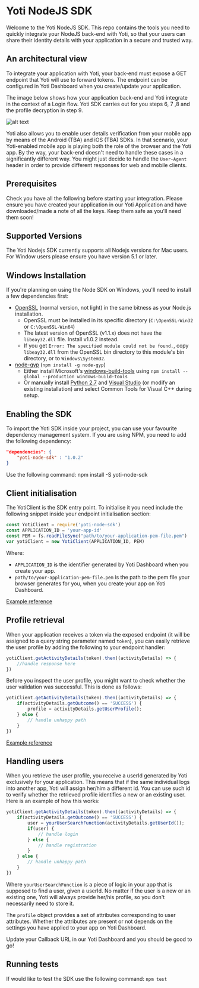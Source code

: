 Yoti NodeJS SDK
=============

Welcome to the Yoti NodeJS SDK. This repo contains the tools you need to quickly integrate your NodeJS back-end with Yoti, so that your users can share their identity details with your application in a secure and trusted way.    

## An architectural view
To integrate your application with Yoti, your back-end must expose a GET endpoint that Yoti will use to forward tokens.
The endpoint can be configured in Yoti Dashboard when you create/update your application.

The image below shows how your application back-end and Yoti integrate in the context of a Login flow.
Yoti SDK carries out for you steps 6, 7 ,8 and the profile decryption in step 9.

![alt text](https://github.com/getyoti/node/raw/master/login_flow.png "Login flow")


Yoti also allows you to enable user details verification from your mobile app by means of the Android (TBA) and iOS (TBA) SDKs. In that scenario, your Yoti-enabled mobile app is playing both the role of the browser and the Yoti app. By the way, your back-end doesn't need to handle these cases in a significantly different way. You might just decide to handle the `User-Agent` header in order to provide different responses for web and mobile clients.

## Prerequisites
Check you have all the following before starting your integration.
Please ensure you have created your application in our Yoti Application and have downloaded/made a note of all the keys. Keep them safe as you'll need them soon!

## Supported Versions
The Yoti Nodejs SDK currently supports all Nodejs versions for Mac users. For Window users please ensure you have version 5.1 or later.

## Windows Installation
If you're planning on using the Node SDK on Windows, you'll need to install a few dependencies first:

* [OpenSSL](http://slproweb.com/products/Win32OpenSSL.html) (normal version, not light)
in the same bitness as your Node.js installation.
    * OpenSSL must be installed in its specific directory (`C:\OpenSSL-Win32` or `C:\OpenSSL-Win64`)
    * The latest version of OpenSSL (v1.1.x) does not have the `libeay32.dll` file. Install v1.0.2 instead.
    * If you get `Error: The specified module could not be found.`, copy `libeay32.dll` from the OpenSSL bin directory to this module's bin directory, or to `Windows\System32`.
* [node-gyp](https://github.com/nodejs/node-gyp) (`npm install -g node-gyp`)
   * Either install Microsoft's [windows-build-tools](https://github.com/felixrieseberg/windows-build-tools) using `npm install --global --production windows-build-tools`
   * Or manually install [Python 2.7](http://www.python.org/download/) and [Visual Studio](https://www.visualstudio.com/downloads/) (or modify an existing installation) and select Common Tools for Visual C++ during setup.

## Enabling the SDK
To import the Yoti SDK inside your project, you can use your favourite dependency management system.
If you are using NPM, you need to add the following dependency:

```json
"dependencies": {
    "yoti-node-sdk" : "1.0.2"
}
```
Use the following command: npm install -S yoti-node-sdk

## Client initialisation
The YotiClient is the SDK entry point. To initialise it you need include the following snippet inside your endpoint initialisation section:
```javascript
const YotiClient = require('yoti-node-sdk')
const APPLICATION_ID = 'your-app-id'
const PEM = fs.readFileSync("path/to/your-application-pem-file.pem")
var yotiClient = new YotiClient(APPLICATION_ID, PEM)
```
Where:
* `APPLICATION_ID` is the identifier generated by Yoti Dashboard when you create your app.
* `path/to/your-application-pem-file.pem` is the path to the pem file your browser generates for you, when you create your app on Yoti Dashboard.

[Example reference](https://github.com/getyoti/node/blob/master/example/simple-login/index.js)

## Profile retrieval
When your application receives a token via the exposed endpoint (it will be assigned to a query string parameter named `token`), you can easily retrieve the user profile by adding the following to your endpoint handler:

```javascript
yotiClient.getActivityDetails(token).then((activityDetails) => {
	//handle response here
})
```
Before you inspect the user profile, you might want to check whether the user validation was successful.
This is done as follows:

```javascript
yotiClient.getActivityDetails(token).then((activityDetails) => {
	if(activityDetails.getOutcome() == 'SUCCESS') {
		profile = activityDetails.getUserProfile();
	} else {
		// handle unhappy path
	}
})
```
[Example reference](https://github.com/getyoti/node/blob/master/example/simple-login/index.js)

## Handling users
When you retrieve the user profile, you receive a userId generated by Yoti exclusively for your application.
This means that if the same individual logs into another app, Yoti will assign her/him a different id.
You can use such id to verify whether the retrieved profile identifies a new or an existing user.
Here is an example of how this works:

```javascript
yotiClient.getActivityDetails(token).then((activityDetails) => {
	if(activityDetails.getOutcome() == 'SUCCESS') {
		user = yourUserSearchFunction(activityDetails.getUserId());
		if(user) {
			// handle login
		} else {
			// handle registration
		}
	} else {
		// handle unhappy path
	}
})
```
Where `yourUserSearchFunction` is a piece of logic in your app that is supposed to find a user, given a userId.
No matter if the user is a new or an existing one, Yoti will always provide her/his profile, so you don't necessarily need to store it.

The `profile` object provides a set of attributes corresponding to user attributes. Whether the attributes are present or not depends on the settings you have applied to your app on Yoti Dashboard.

Update your Callback URL in our Yoti Dashboard and you should be good to go!

## Running tests
If would like to test the SDK use the following command:
```npm test```
